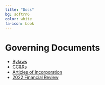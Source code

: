 ```yaml
---
title: "Docs"
bg: softrn6
color: white
fa-icon: book
---
```


# Governing Documents
- [Bylaws](img/suvhoa-bylaws.pdf)
- [CC&Rs](img/suvhoa-ccr.pdf)
- [Articles of Incorporation](img/suvhoa-aoi.pdf)
- [2022 Financial Review](img/suvhoa-2022indacctrev.pdf)
